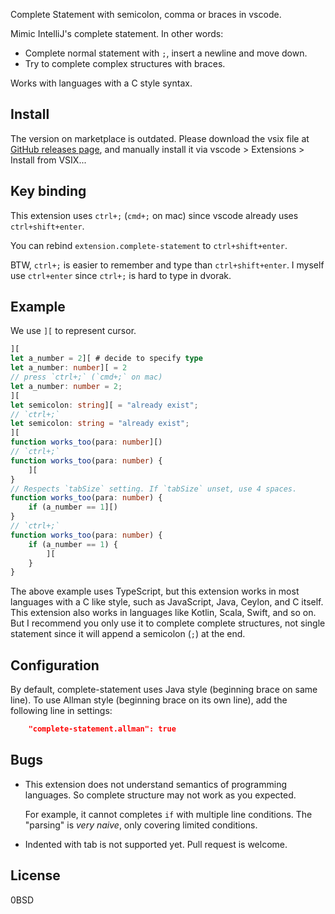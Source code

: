 Complete Statement with semicolon, comma or braces in vscode.

Mimic IntelliJ's complete statement.
In other words:

- Complete normal statement with `;`, insert a newline and move down.
- Try to complete complex structures with braces.

Works with languages with a C style syntax.

Install
-------

The version on marketplace is outdated.
Please download the vsix file at [GitHub releases page][releases],
and manually install it via vscode > Extensions > Install from VSIX...

[releases]: https://github.com/weakish/vscode-complete-statement/releases

Key binding
-----------

This extension uses `ctrl+;` (`cmd+;` on mac)
since vscode already uses `ctrl+shift+enter`.

You can rebind `extension.complete-statement` to `ctrl+shift+enter`.

BTW, `ctrl+;` is easier to remember and type than `ctrl+shift+enter`.
I myself use `ctrl+enter` since `ctrl+;` is hard to type in dvorak.

Example
-------

We use `][` to represent cursor.

```typescript
][
let a_number = 2][ # decide to specify type
let a_number: number][ = 2
// press `ctrl+;` (`cmd+;` on mac)
let a_number: number = 2;
][
let semicolon: string][ = "already exist";
// `ctrl+;`
let semicolon: string = "already exist";
][
function works_too(para: number][)
// `ctrl+;`
function works_too(para: number) {
    ][
}
// Respects `tabSize` setting. If `tabSize` unset, use 4 spaces.
function works_too(para: number) {
    if (a_number == 1][)
}
// `ctrl+;`
function works_too(para: number) {
    if (a_number == 1) {
        ][
    }
}
```

The above example uses TypeScript,
but this extension works in most languages with a C like style,
such as JavaScript, Java, Ceylon, and C itself.
This extension also works in languages like Kotlin, Scala, Swift, and so on.
But I recommend you only use it to complete complete structures,
not single statement since it will append a semicolon (`;`) at the end.

Configuration
-------------

By default, complete-statement uses Java style (beginning brace on same line).
To use Allman style (beginning brace on its own line),
add the following line in settings:

```json
    "complete-statement.allman": true
```

Bugs
----

- This extension does not understand semantics of programming languages.
  So complete structure may not work as you expected.

    For example, it cannot completes `if` with multiple line conditions.
    The "parsing" is *very naive*, only covering limited conditions.

- Indented with tab is not supported yet. Pull request is welcome.

License
-------

0BSD

